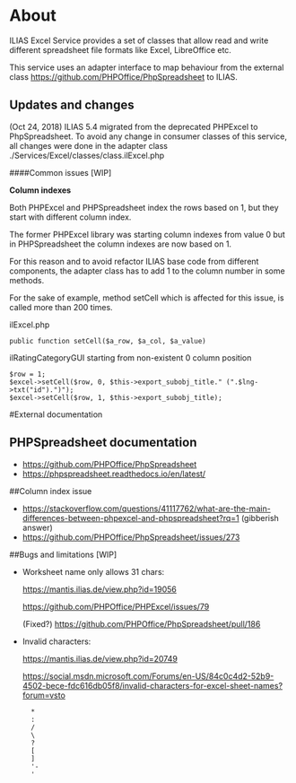 
# About

ILIAS Excel Service provides a set of classes that allow read and write different spreadsheet file formats like Excel, LibreOffice etc.

This service uses an adapter interface to map behaviour from the external class https://github.com/PHPOffice/PhpSpreadsheet to ILIAS.
 
## Updates and changes

(Oct 24, 2018) ILIAS 5.4 migrated from the deprecated PHPExcel to PhpSpreadsheet. To avoid any change in consumer classes of this service,
all changes were done in the adapter class ./Services/Excel/classes/class.ilExcel.php

####Common issues [WIP]

**Column indexes**

Both PHPExcel and PHPSpreadsheet index the rows based on 1,  but they start with different column index.

The former PHPExcel library was starting column indexes from value 0 but in PHPSpreadsheet the column indexes are now based on 1.

For this reason and to avoid refactor ILIAS base code from different components, the adapter class has to add 1 to the column number in some methods.

For the sake of example, method setCell which is affected for this issue, is called more than 200 times.

ilExcel.php

    public function setCell($a_row, $a_col, $a_value)

ilRatingCategoryGUI starting from non-existent 0 column position

    $row = 1;
    $excel->setCell($row, 0, $this->export_subobj_title." (".$lng->txt("id").")");
    $excel->setCell($row, 1, $this->export_subobj_title);

#External documentation

## PHPSpreadsheet documentation
- https://github.com/PHPOffice/PhpSpreadsheet
- https://phpspreadsheet.readthedocs.io/en/latest/

##Column index issue
- https://stackoverflow.com/questions/41117762/what-are-the-main-differences-between-phpexcel-and-phpspreadsheet?rq=1 (gibberish answer) 
- https://github.com/PHPOffice/PhpSpreadsheet/issues/273

##Bugs and limitations [WIP]
- Worksheet name only allows 31 chars:

    https://mantis.ilias.de/view.php?id=19056
    
    https://github.com/PHPOffice/PHPExcel/issues/79 
    
    (Fixed?) https://github.com/PHPOffice/PhpSpreadsheet/pull/186

- Invalid characters:
    
    https://mantis.ilias.de/view.php?id=20749
    
    https://social.msdn.microsoft.com/Forums/en-US/84c0c4d2-52b9-4502-bece-fdc616db05f8/invalid-characters-for-excel-sheet-names?forum=vsto
    
        *
        :
        /
        \
        ?
        [
        ]
        '-
        '
    